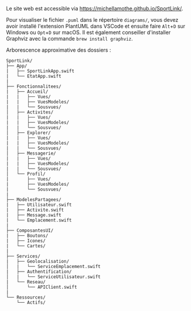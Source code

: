 Le site web est accessible via https://michellamothe.github.io/SportLink/.

Pour visualiser le fichier `.puml` dans le répertoire `diagrams/`, vous devez avoir installé l'extension PlantUML dans VSCode et ensuite faire `Alt`+`D` sur Windows ou `Opt`+`D` sur macOS. Il est également conseiller d'installer Graphviz avec la commande `brew install graphviz`.

Arborescence approximative des dossiers :
```plaintext
SportLink/
├── App/
|   ├── SportLinkApp.swift
|   └── EtatApp.swift
|
├── Fonctionnalitees/
|   ├── Accueil/
|   |   ├── Vues/
|   |   ├── VuesModeles/
|   |   └── Sousvues/
│   ├── Activites/
|   |   ├── Vues/
|   |   ├── VuesModeles/
|   |   └── Sousvues/
│   ├── Explorer/
|   |   ├── Vues/
|   |   ├── VuesModeles/
|   |   └── Sousvues/
│   ├── Messagerie/
|   |   ├── Vues/
|   |   ├── VuesModeles/
|   |   └── Sousvues/
│   └── Profil/
|       ├── Vues/
|       ├── VuesModeles/
|       └── Sousvues/
|
├── ModelesPartagees/
|   ├── Utilisateur.swift
|   ├── Activite.swift
|   ├── Message.swift
|   └── Emplacement.swift
|
├── ComposantesUI/
|   ├── Boutons/
|   ├── Icones/
|   └── Cartes/
|
├── Services/
|   ├── Geolocalisation/
│   |   └── ServiceEmplacement.swift
|   ├── Authentification/
│   |   └── ServiceUtilisateur.swift
|   └── Reseau/
│       └── APIClient.swift
|
└── Ressources/
    └── Actifs/
```
